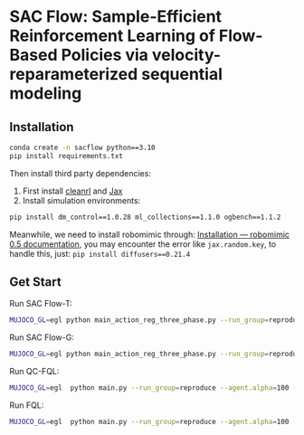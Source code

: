 # SAC Flow: Sample-Efficient Reinforcement Learning of Flow-Based Policies via velocity-reparameterized sequential modeling

## Installation
```bash
conda create -n sacflow python==3.10
pip install requirements.txt
```
Then install third party dependencies:
1. First install [cleanrl](https://github.com/vwxyzjn/cleanrl) and [Jax](https://github.com/jax-ml/jax)
2. Install simulation environments:
```bash
pip install dm_control==1.0.28 ml_collections==1.1.0 ogbench==1.1.2
```

Meanwhile, we need to install robomimic through:
[Installation — robomimic 0.5 documentation](https://robomimic.github.io/docs/introduction/installation.html), you may encounter the error like 
`jax.random.key`, to handle this, just: `pip install diffusers==0.21.4`

## Get Start

Run SAC Flow-T:
``` bash
MUJOCO_GL=egl python main_action_reg_three_phase.py --run_group=reproduce --agent=agents/acfql_transformer_ablation_online_sac.py --agent.alpha=100 --env_name=cube-triple-play-singletask-task4-v0 --sparse=False --horizon_length=5
```

Run SAC Flow-G:
```bash
MUJOCO_GL=egl python main_action_reg_three_phase.py --run_group=reproduce --agent=agents/acfql_gru_ablation_online_sac.py --agent.alpha=100 --env_name=cube-triple-play-singletask-task4-v0 --sparse=False --horizon_length=5
```

Run QC-FQL:
```bash
MUJOCO_GL=egl  python main.py --run_group=reproduce --agent.alpha=100 --env_name=cube-triple-play-singletask-task4-v0 --sparse=False --horizon_length=5
```

Run FQL:
```bash
MUJOCO_GL=egl  python main.py --run_group=reproduce --agent.alpha=100 --env_name=cube-triple-play-singletask-task4-v0 --sparse=False --horizon_length=1
```
